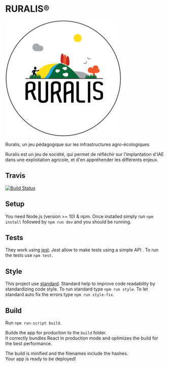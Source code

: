 # RURALIS®
![logo](public/ruralisLogo.png)

Ruralis, un jeu pédagogique sur les infrastructures agro-écologiques

Ruralis est un jeu de société, qui permet de réfléchir sur l’implantation d'IAE dans une exploitation agricole, et d'en appréhender les différents enjeux.
## Travis 
[![Build Status](https://travis-ci.org/ChawafGestin/ruralis-client.svg?branch=master)](https://travis-ci.org/ChawafGestin/ruralis-client)
## Setup
You need Node.js (version >= 10) & npm. Once installed simply run `npm install` followed by `npm run dev` and you should be running.

## Tests
They work using [jest](https://jestjs.io/). Jest allow to make tests using a simple API . To run the tests use `npm test`.

## Style
This project use [standard](https://standardjs.com/). Standard help to improve code readability by standardizing code style. To run standard type `npm run style`. To let standard auto fix the errors type `npm run style-fix`.

## Build
Run `npm run-script build`.

Builds the app for production to the `build` folder.<br />
It correctly bundles React in production mode and optimizes the build for the best performance.

The build is minified and the filenames include the hashes.<br />
Your app is ready to be deployed!
